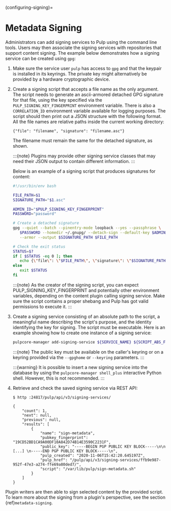(configuring-signing)=

# Metadata Signing

Administrators can add signing services to Pulp using the command line tools. Users
may then associate the signing services with repositories that support content signing.
The example below demonstrates how a signing service can be created using `gpg`:

1. Make sure the service user `pulp` has access to `gpg` and that the keypair is
   installed in its keyrings. The private key might alternatively be provided by a
   hardware cryptographic device.

2. Create a signing script that accepts a file name as the only argument. The script
   needs to generate an ascii-armored detached GPG signature for that file, using the key
   specified via the `PULP_SIGNING_KEY_FINGERPRINT` environment variable. There is also
   a `CORRELATION_ID` environment variable available for logging purposes. The script
   should then print out a JSON structure with the following format. All the file names
   are relative paths inside the current working directory:

   ```
   {"file": "filename", "signature": "filename.asc"}
   ```

   The filename must remain the same for the detached signature, as shown.

   :::{note}
   Plugins may provide other signing service classes that may need their JSON output to
   contain different information.
   :::

   Below is an example of a signing script that produces signatures for content:

   ```bash
   #!/usr/bin/env bash

   FILE_PATH=$1
   SIGNATURE_PATH="$1.asc"

   ADMIN_ID="$PULP_SIGNING_KEY_FINGERPRINT"
   PASSWORD="password"

   # Create a detached signature
   gpg --quiet --batch --pinentry-mode loopback --yes --passphrase \
      $PASSWORD --homedir ~/.gnupg/ --detach-sign --default-key $ADMIN_ID \
      --armor --output $SIGNATURE_PATH $FILE_PATH

   # Check the exit status
   STATUS=$?
   if [ $STATUS -eq 0 ]; then
      echo {\"file\": \"$FILE_PATH\", \"signature\": \"$SIGNATURE_PATH\"}
   else
      exit $STATUS
   fi
   ```

   :::{note}
   As the creator of the signing script, you can expect PULP_SIGNING_KEY_FINGERPRINT
   and potentially other environment variables, depending on the content plugin calling signing service.
   Make sure the script contains a proper shebang and Pulp has got valid permissions
   to execute it.
   :::

3. Create a signing service consisting of an absolute path to the script, a meaningful
   name describing the script's purpose, and the identity identifying the key for signing. The
   script must be executable. Here is an example showing how to create one instance of a signing
   service:

   ```bash
   pulpcore-manager add-signing-service ${SERVICE_NAME} ${SCRIPT_ABS_FILENAME} ${KEYID}
   ```

   :::{note}
   The public key must be available on the caller's keyring or on a keyring provided via the
   `--gpghome` or `--keyring` parameters.
   :::

   :::{warning}
   It is possible to insert a new signing service into the database by using the
   `pulpcore-manager shell_plus` interactive Python shell. However, this is not recommended.
   :::

4. Retrieve and check the saved signing service via REST API:

   ```
   $ http :24817/pulp/api/v3/signing-services/

   {
       "count": 1,
       "next": null,
       "previous": null,
       "results": [
           {
               "name": "sign-metadata",
               "pubkey_fingerprint": "19CD52BD1CA9A00DF10A842D74B14E3590C2231F",
               "public_key": "-----BEGIN PGP PUBLIC KEY BLOCK-----\n\n [...] \n-----END PGP PUBLIC KEY BLOCK-----\n",
               "pulp_created": "2020-11-06T15:42:20.645197Z",
               "pulp_href": "/pulp/api/v3/signing-services/ffb9e987-952f-47e3-a274-ffe69a80ded7/",
               "script": "/var/lib/pulp/sign-metadata.sh"
           }
       ]
   }
   ```

Plugin writers are then able to sign selected content by the provided script. To learn more
about the signing from a plugin's perspective, see the section {ref}`metadata-signing`.

